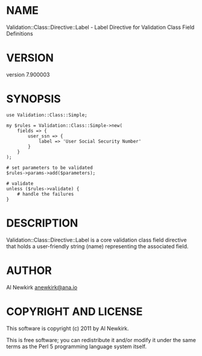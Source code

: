 # NAME

Validation::Class::Directive::Label - Label Directive for Validation Class Field Definitions

# VERSION

version 7.900003

# SYNOPSIS

    use Validation::Class::Simple;

    my $rules = Validation::Class::Simple->new(
        fields => {
            user_ssn => {
                label => 'User Social Security Number'
            }
        }
    );

    # set parameters to be validated
    $rules->params->add($parameters);

    # validate
    unless ($rules->validate) {
        # handle the failures
    }

# DESCRIPTION

Validation::Class::Directive::Label is a core validation class field directive
that holds a user-friendly string (name) representing the associated field.

# AUTHOR

Al Newkirk <anewkirk@ana.io>

# COPYRIGHT AND LICENSE

This software is copyright (c) 2011 by Al Newkirk.

This is free software; you can redistribute it and/or modify it under
the same terms as the Perl 5 programming language system itself.

